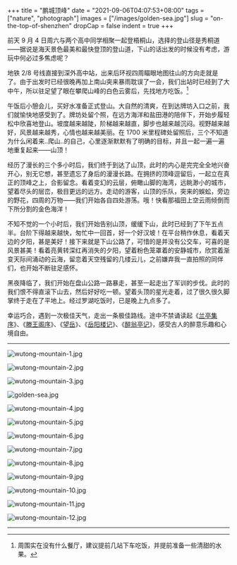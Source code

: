 +++
title = "鹏城顶峰"
date = "2021-09-06T04:07:53+08:00"
tags = ["nature", "photograph"]
images = ["/images/golden-sea.jpg"]
slug = "on-the-top-of-shenzhen"
dropCap = false
indent = true
+++

前天 9 月 4 日周六与两个高中同学相聚一起登梧桐山，选择的登山径是秀桐道——据说是海天景色最美和最快登顶的登山道，下山的话出发的时候没有考虑，游玩中何必过多焦虑呢？

地铁 2/8 号线直接到深外高中站，出来后环视四周瞄眼地图往山的方向走就是了。由于出发时已经很晚再加上南山突来暴雨耽误了一会，我们出站时已经到了大中午，所以驻足望了眼在攀爬山峰的白色云雾后，先找地方吃饭。[^1]

午饭后小憩会儿，买好水准备正式登山。大自然的清爽，在到达牌坊入口之前，我们就愉快地感受到了。牌坊处留个照，在远方海洋和盐田港的陪伴下，开始步履轻松中欣喜地登山。坡度越来越陡，阶梯越来越直，脚步也越来越沉闷。视野越来越好，风景越来越秀，心情也越来越美丽。在 1700 米里程碑处留照后，三个不知道为什么闲着来..爬山..的自己，心里逐渐默默有了明确的目标，并且一起一遍一遍地重复起来——山顶！

经历了漫长的三个多小时后，我们终于到达了山顶，此时的内心是完完全全地兴奋开心，别无它想，甚至遗忘了身后的漫漫长路。在拥挤的顶峰逗留后，一起立在真正的顶峰之上，合影留念。看着变幻的云层，俯瞰山脚的海湾，远眺渺小的城市，望着尽头的层峦，极目更远的远方。走动的游客，山顶的乐队，突来的蜈蚣，旁边的野花，四周的万物——我们开始各自四处游荡。哦！快看那福田上空云雨倾倒而下所分割的金色海洋！

不知不觉的一个小时后，我们开始告别山顶，缓缓下山，此时已经到了下午五点半。台阶下得越来越快，匆忙中一回首，好一个好汉坡！在平台稍作休息，看着天边的夕阳，甚是美好！接下来就是下山公路了，可惜的是并没有公交车，可喜的是风景甚美！看着亮黄转深红再消失的夕阳，望着粉色笼罩着的安静城市，欣赏着渐变天际间涌动的云海，留恋着天空残留的几缕云儿，之前嫌弃我一直拍照的同伴们，也开始不断驻足感怀。

黑夜降临了，我们开始在盘山公路一路暴走，甚至一起走出了军训的步伐。此时的我们恨不得直滚下山去，然后好好吃一顿。望着头顶的星光走着，过了很久很久脚掌终于走在了平地上。经过罗湖吃饭时，已是晚上九点多了。

幸运巧合，遇到一次极佳天气，走出一条极佳路线。途中不禁诵读起《[兰亭集序](https://zh.wikisource.org/zh-hans/蘭亭集序)》、《[滕王阁序](https://zh.wikisource.org/zh-hans/滕王閣序)》、《[望岳](https://zh.wikisource.org/zh-hans/望嶽_(岱宗夫如何))》、《[岳阳楼记](https://zh.wikisource.org/zh-hans/岳陽樓記)》、《[醉翁亭记](https://zh.wikisource.org/zh-hans/醉翁亭記)》，感受古人的醉意乐趣和心境自由。

---

![wutong-mountain-1.jpg](/images/wutong-mountain-1.jpg "白色云雾")

![wutong-mountain-2.jpg](/images/wutong-mountain-2.jpg "陡直阶梯")

![wutong-mountain-3.jpg](/images/wutong-mountain-3.jpg "海洋海港")

![golden-sea.jpg](/images/golden-sea.jpg "金色海洋")

![wutong-mountain-4.jpg](/images/wutong-mountain-4.jpg "渺小城市")

![wutong-mountain-5.jpg](/images/wutong-mountain-5.jpg "山顶野花")

![wutong-mountain-6.jpg](/images/wutong-mountain-6.jpg "缓缓下山")

![wutong-mountain-7.jpg](/images/wutong-mountain-7.jpg "空峦城林")

![wutong-mountain-8.jpg](/images/wutong-mountain-8.jpg "天边夕阳")

![wutong-mountain-9.jpg](/images/wutong-mountain-9.jpg "粉色笼城")

![wutong-mountain-10.jpg](/images/wutong-mountain-10.jpg "深深红日")

![wutong-mountain-11.jpg](/images/wutong-mountain-11.jpg "一缕残云")

![wutong-mountain-12.jpg](/images/wutong-mountain-12.jpg "驻足感怀")

---

[^1]: 周围实在没有什么餐厅，建议提前几站下车吃饭，并提前准备一些清甜的水果。
